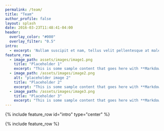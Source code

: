 ```yaml
---
permalink: /team/
title: "Team"
author_profile: false
layout: splash
date: 2016-03-23T11:48:41-04:00
header:
  overlay_color: "#000"
  overlay_filter: "0.5"
intro:
  - excerpt: 'Nullam suscipit et nam, tellus velit pellentesque at malesuada, enim eaque. Quis nulla, netus tempor in diam gravida tincidunt, *proin faucibus* voluptate felis id sollicitudin.'
feature_row:
  - image_path: assets/images/image1.png
    title: "Placeholder 1"
    excerpt: "This is some sample content that goes here with **Markdown** formatting."
  - image_path: /assets/images/image2.png
    alt: "placeholder image 2"
    title: "Placeholder 2"
    excerpt: "This is some sample content that goes here with **Markdown** formatting."
  - image_path: /assets/images/image3.png
    title: "Placeholder 3"
    excerpt: "This is some sample content that goes here with **Markdown** formatting."
---
```


{% include feature_row id="intro" type="center" %}

{% include feature_row %}
